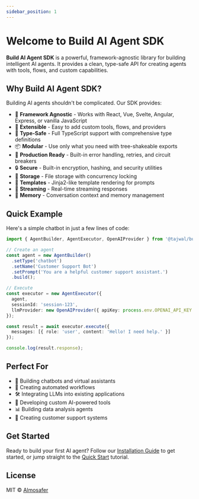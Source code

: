 ```yaml
---
sidebar_position: 1
---
```


# Welcome to Build AI Agent SDK

**Build AI Agent SDK** is a powerful, framework-agnostic library for building intelligent AI agents. It provides a clean, type-safe API for creating agents with tools, flows, and custom capabilities.

## Why Build AI Agent SDK?

Building AI agents shouldn't be complicated. Our SDK provides:

- 🎯 **Framework Agnostic** - Works with React, Vue, Svelte, Angular, Express, or vanilla JavaScript
- 🔧 **Extensible** - Easy to add custom tools, flows, and providers
- 🧪 **Type-Safe** - Full TypeScript support with comprehensive type definitions
- 📦 **Modular** - Use only what you need with tree-shakeable exports
- 🚀 **Production Ready** - Built-in error handling, retries, and circuit breakers
- 🔒 **Secure** - Built-in encryption, hashing, and security utilities
- 💾 **Storage** - File storage with concurrency locking
- 🎨 **Templates** - Jinja2-like template rendering for prompts
- 🔄 **Streaming** - Real-time streaming responses
- 🧠 **Memory** - Conversation context and memory management

## Quick Example

Here's a simple chatbot in just a few lines of code:

```typescript
import { AgentBuilder, AgentExecutor, OpenAIProvider } from '@tajwal/build-ai-agent';

// Create an agent
const agent = new AgentBuilder()
  .setType('chatbot')
  .setName('Customer Support Bot')
  .setPrompt('You are a helpful customer support assistant.')
  .build();

// Execute
const executor = new AgentExecutor({
  agent,
  sessionId: 'session-123',
  llmProvider: new OpenAIProvider({ apiKey: process.env.OPENAI_API_KEY })
});

const result = await executor.execute({
  messages: [{ role: 'user', content: 'Hello! I need help.' }]
});

console.log(result.response);
```

## Perfect For

- 🤖 Building chatbots and virtual assistants
- 🔄 Creating automated workflows
- 🛠️ Integrating LLMs into existing applications
- 🎯 Developing custom AI-powered tools
- 📊 Building data analysis agents
- 💼 Creating customer support systems

## Get Started

Ready to build your first AI agent? Follow our [Installation Guide](./installation) to get started, or jump straight to the [Quick Start](./quick-start) tutorial.


## License

MIT © [Almosafer](https://almosafer.com)

